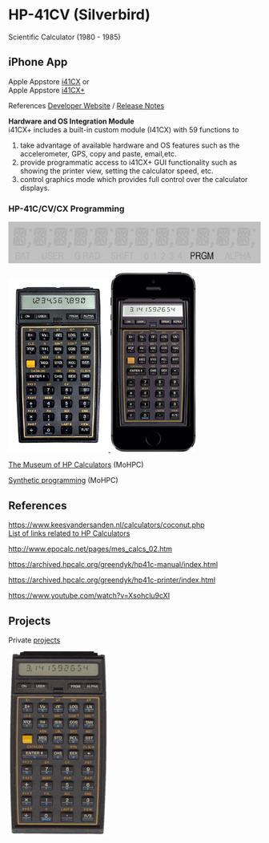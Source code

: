 # HP-41CV (Silverbird)
Scientific Calculator (1980 - 1985)

## iPhone App 
Apple Appstore [i41CX](https://apps.apple.com/de/app/i41cx/id292619450)  or   
Apple Appstore [i41CX+](https://apps.apple.com/de/app/i41cx/id289068865)  

References [Developer Website](http://alsoftiphone.com/) / [Release Notes](http://alsoftiphone.com/i41CX/releaseNotes.txt)  


**Hardware and OS Integration Module**  
i41CX+ includes a built-in custom module (I41CX) with 59 functions to   
1. take advantage of available hardware and OS features such as the accelerometer, GPS, copy and paste, email,etc.
2. provide programmatic access to i41CX+ GUI functionality such as showing the printer view, setting the calculator speed, etc.
3. control graphics mode which provides full control over the calculator displays.

### HP-41C/CV/CX Programming
[![flying-goose-simulation](references/HP-41CV_goose.gif)](https://www.hpmuseum.org/prog/hp41prog.htm#advanced) 


<a href="https://www.hpmuseum.org/prog/hp41prog.htm#advanced">
<img width="200" alt="2022-02-12" src="references/HP-41CV_Calculator.jpg"> 
  
<a href="https://www.hpmuseum.org/prog/hp41prog.htm#advanced">
<img width="170" alt="2022-02-12" src="references/i41CV.png"> 

[The Museum of HP Calculators](https://www.hpmuseum.org/prog/hp41prog.htm#advanced) (MoHPC)

[Synthetic programming](https://www.hpmuseum.org/prog/synth41.htm) (MoHPC)

## References

https://www.keesvandersanden.nl/calculators/coconut.php  
[List of links related to HP Calculators](https://www.keesvandersanden.nl/calculators/links.php)

http://www.epocalc.net/pages/mes_calcs_02.htm  

https://archived.hpcalc.org/greendyk/hp41c-manual/index.html

https://archived.hpcalc.org/greendyk/hp41c-printer/index.html

https://www.youtube.com/watch?v=Xsohclu9cXI


## Projects

Private [projects](https://github.com/griemide/i41CX/)  
[]() 
[]() 
[]() 
[]() 
[]() 
[]() 

  
  <a href="https://www.hpmuseum.org/prog/hp41prog.htm#advanced">
<img width="200" alt="2022-02-12" src="references/HP-41CV_front-cover.gif"> 
